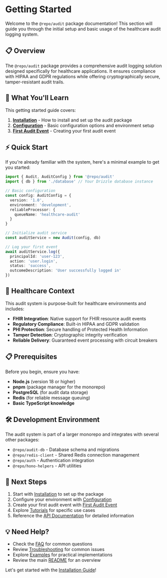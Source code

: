 # Getting Started

Welcome to the `@repo/audit` package documentation! This section will guide you through the initial setup and basic usage of the healthcare audit logging system.

## 📋 Overview

The `@repo/audit` package provides a comprehensive audit logging solution designed specifically for healthcare applications. It ensures compliance with HIPAA and GDPR regulations while offering cryptographically secure, tamper-resistant audit trails.

## 🎯 What You'll Learn

This getting started guide covers:

1. **[Installation](./installation.md)** - How to install and set up the audit package
2. **[Configuration](./configuration.md)** - Basic configuration options and environment setup
3. **[First Audit Event](./first-audit-event.md)** - Creating your first audit event

## ⚡ Quick Start

If you're already familiar with the system, here's a minimal example to get you started:

```typescript
import { Audit, AuditConfig } from '@repo/audit'
import { db } from './database' // Your Drizzle database instance

// Basic configuration
const config: AuditConfig = {
  version: '1.0',
  environment: 'development',
  reliableProcessor: {
    queueName: 'healthcare-audit'
  }
}

// Initialize audit service
const auditService = new Audit(config, db)

// Log your first event
await auditService.log({
  principalId: 'user-123',
  action: 'user.login',
  status: 'success',
  outcomeDescription: 'User successfully logged in'
})
```

## 🏥 Healthcare Context

This audit system is purpose-built for healthcare environments and includes:

- **FHIR Integration**: Native support for FHIR resource audit events
- **Regulatory Compliance**: Built-in HIPAA and GDPR validation
- **PHI Protection**: Secure handling of Protected Health Information
- **Tamper Detection**: Cryptographic integrity verification
- **Reliable Delivery**: Guaranteed event processing with circuit breakers

## 📋 Prerequisites

Before you begin, ensure you have:

- **Node.js** (version 18 or higher)
- **pnpm** (package manager for the monorepo)
- **PostgreSQL** (for audit data storage)
- **Redis** (for reliable message queuing)
- **Basic TypeScript knowledge**

## 🛠️ Development Environment

The audit system is part of a larger monorepo and integrates with several other packages:

- `@repo/audit-db` - Database schema and migrations
- `@repo/redis-client` - Shared Redis connection management
- `@repo/auth` - Authentication integration
- `@repo/hono-helpers` - API utilities

## 📖 Next Steps

1. Start with [Installation](./installation.md) to set up the package
2. Configure your environment with [Configuration](./configuration.md)
3. Create your first audit event with [First Audit Event](./first-audit-event.md)
4. Explore [Tutorials](../tutorials/) for specific use cases
5. Reference the [API Documentation](../api-reference/) for detailed information

## 💡 Need Help?

- Check the [FAQ](../faq/) for common questions
- Review [Troubleshooting](../troubleshooting/) for common issues
- Explore [Examples](../examples/) for practical implementations
- Review the main [README](../README.md) for an overview

Let's get started with the [Installation Guide](./installation.md)!
